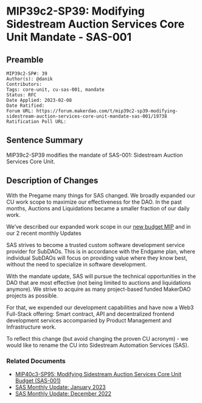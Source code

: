 # MIP39c2-SP39: Modifying Sidestream Auction Services Core Unit Mandate - SAS-001

## Preamble

```
MIP39c2-SP#: 39
Author(s): @danik
Contributors:
Tags: core-unit, cu-sas-001, mandate
Status: RFC
Date Applied: 2023-02-08
Date Ratified:
Forum URL: https://forum.makerdao.com/t/mip39c2-sp39-modifying-sidestream-auction-services-core-unit-mandate-sas-001/19738
Ratification Poll URL:
```

## Sentence Summary

MIP39c2-SP39 modifies the mandate of SAS-001: Sidestream Auction Services Core Unit.

## Description of Changes

With the Pregame many things for SAS changed. We broadly expanded our CU work scope to maximize our effectiveness for the DAO. In the past months, Auctions and Liquidations became a smaller fraction of our daily work.

We’ve described our expanded work scope in our [new budget MIP](https://forum.makerdao.com/t/mip40c3-sp95-modifying-sidestream-auction-services-core-unit-budget-sas-001/19737) and in our 2 recent monthly Updates

SAS strives to become a trusted custom software development service provider for SubDAOs. This is in accordance with the Endgame plan, where individual SubDAOs will focus on providing value where they know best, without the need to specialize in software development.

With the mandate update, SAS will pursue the technical opportunities in the DAO that are most effective (not being limited to auctions and liquidations anymore). We strive to acquire as many project-based funded MakerDAO projects as possible.

For that, we expended our development capabilities and have now a Web3 Full-Stack offering: Smart contract, API and decentralized frontend development services accompanied by Product Management and Infrastructure work.

To reflect this change (but avoid changing the proven CU acronym) - we would like to rename the CU into Sidestream Automation Services (SAS).

### Related Documents
* [MIP40c3-SP95: Modifying Sidestream Auction Services Core Unit Budget (SAS-001)](https://forum.makerdao.com/t/mip40c3-sp95-modifying-sidestream-auction-services-core-unit-budget-sas-001/19737)
* [SAS Monthly Update: January 2023](https://forum.makerdao.com/t/sas-monthly-update-january-2023/19714)
* [SAS Monthly Update: December 2022](https://forum.makerdao.com/t/sas-monthly-update-december-2022/19336)
